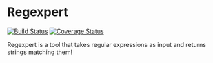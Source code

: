 # Regexpert
[![Build Status](https://travis-ci.org/danascheider/regexpert.svg?branch=master)](https://travis-ci.org/danascheider/regexpert)  [![Coverage Status](https://coveralls.io/repos/github/danascheider/regexpert/badge.svg?branch=master)](https://coveralls.io/github/danascheider/regexpert?branch=master)

Regexpert is a tool that takes regular expressions as input and returns strings matching them!
